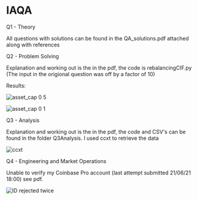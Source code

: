# IAQA

Q1 - Theory

All questions with solutions can be found in the QA_solutions.pdf attached along with references 

Q2 - Problem Solving

Explanation and working out is the in the pdf, the code is rebalancingCIF.py 
(The input in the origional question was off by a factor of 10)

Results:

![asset_cap 0 5](https://user-images.githubusercontent.com/69542935/122806748-ffb1c800-d2ca-11eb-9d09-8c1e231ae191.png)

![asset_cap 0 1](https://user-images.githubusercontent.com/69542935/122806771-06403f80-d2cb-11eb-8e96-4c9dd0fa4c74.png)

Q3 - Analysis

Explanation and working out is the in the pdf, the code and CSV's can be found in the folder Q3Analysis. I used ccxt to retrieve the data 

![ccxt](https://user-images.githubusercontent.com/69542935/122811702-19560e00-d2d1-11eb-9311-ca499114499c.png)


Q4 - Engineering and Market Operations

Unable to verify my Coinbase Pro account (last attempt submitted 21/06/21 18:00) see pdf.

![ID rejected twice](https://user-images.githubusercontent.com/69542935/122807246-a007ec80-d2cb-11eb-8c21-639f1fbe40bf.png)
 
